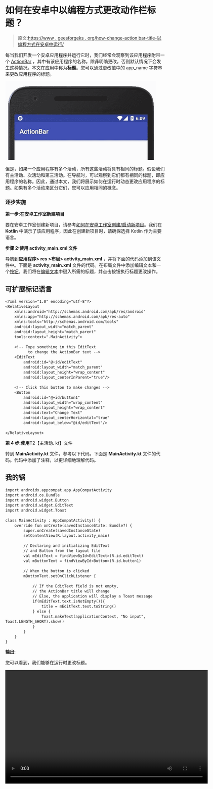 # 如何在安卓中以编程方式更改动作栏标题？

> 原文:[https://www . geesforgeks . org/how-change-action bar-title-以编程方式在安卓中运行/](https://www.geeksforgeeks.org/how-to-change-actionbar-title-programmatically-in-android/)

每当我们开发一个安卓应用程序并运行它时，我们经常会观察到该应用程序附带一个 [ActionBar](https://www.geeksforgeeks.org/actionbar-in-android-with-example/) ，其中有该应用程序的名称。除非明确更改，否则默认情况下会发生这种情况。本文在应用中称为**标题**。您可以通过更改值中的 app_name 字符串来更改应用程序的标题。

![](img/ee3931be39c2e22b49c63c0aefff2dee.png)

但是，如果一个应用程序有多个活动，所有这些活动将具有相同的标题。假设我们有主活动、次活动和第三活动。在导航时，可以观察到它们都有相同的标题，即应用程序的名称。因此，通过本文，我们将展示如何在运行时动态更改应用程序的标题。如果有多个活动来区分它们，您可以应用相同的概念。

### 逐步实施

**第一步:在安卓工作室新建项目**

要在安卓工作室创建新项目，请参考[如何在安卓工作室创建/启动新项目](https://www.geeksforgeeks.org/android-how-to-create-start-a-new-project-in-android-studio/)。我们在 **Kotlin** 中演示了该应用程序，因此在创建新项目时，请确保选择 Kotlin 作为主要语言。

**步骤 2:使用 activity_main.xml 文件**

导航到**应用程序> res >布局> activity_main.xml** ，并将下面的代码添加到该文件中。下面是 **activity_main.xml** 文件的代码。在布局文件中添加编辑文本和一个[按钮](https://www.geeksforgeeks.org/button-in-kotlin/)。我们将在[编辑文本](https://www.geeksforgeeks.org/edittext-widget-in-android-using-java-with-examples/)中键入所需的标题，并点击按钮执行标题更改操作。

## 可扩展标记语言

```
<?xml version="1.0" encoding="utf-8"?>
<RelativeLayout 
    xmlns:android="http://schemas.android.com/apk/res/android"
    xmlns:app="http://schemas.android.com/apk/res-auto"
    xmlns:tools="http://schemas.android.com/tools"
    android:layout_width="match_parent"
    android:layout_height="match_parent"
    tools:context=".MainActivity">

    <!-- Type something in this EditText
          to change the ActionBar text -->
    <EditText
        android:id="@+id/editText"
        android:layout_width="match_parent"
        android:layout_height="wrap_content"
        android:layout_centerInParent="true"/>

    <!-- Click this button to make changes -->
    <Button
        android:id="@+id/button1"
        android:layout_width="wrap_content"
        android:layout_height="wrap_content"
        android:text="Change Text"
        android:layout_centerHorizontal="true"
        android:layout_below="@id/editText"/>

</RelativeLayout>
```

**第 4 步:使用**T2【主活动. kt】文件

转到 **MainActivity.kt** 文件，参考以下代码。下面是 **MainActivity.kt** 文件的代码。代码中添加了注释，以更详细地理解代码。

## 我的锅

```
import androidx.appcompat.app.AppCompatActivity
import android.os.Bundle
import android.widget.Button
import android.widget.EditText
import android.widget.Toast

class MainActivity : AppCompatActivity() {
    override fun onCreate(savedInstanceState: Bundle?) {
        super.onCreate(savedInstanceState)
        setContentView(R.layout.activity_main)

        // Declaring and initializing EditText
        // and Button from the layout file
        val mEditText = findViewById<EditText>(R.id.editText)
        val mButtonText = findViewById<Button>(R.id.button1)

        // When the button is clicked
        mButtonText.setOnClickListener {

            // If the EditText field is not empty,
            // the ActionBar title will change
            // Else, the application will display a Toast message
            if(mEditText.text.isNotEmpty()){
                title = mEditText.text.toString()
            } else {
                Toast.makeText(applicationContext, "No input", Toast.LENGTH_SHORT).show()
            }
        }
    }
}
```

**输出:**

您可以看到，我们能够在运行时更改标题。

<video class="wp-video-shortcode" id="video-659024-1" width="640" height="360" preload="metadata" controls=""><source type="video/mp4" src="https://media.geeksforgeeks.org/wp-content/uploads/20210803101552/1019.mp4?_=1">[https://media.geeksforgeeks.org/wp-content/uploads/20210803101552/1019.mp4](https://media.geeksforgeeks.org/wp-content/uploads/20210803101552/1019.mp4)</video>